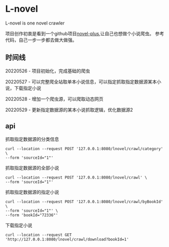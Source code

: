 # L-novel
L-novel is one novel crawler

项目创作初衷是看到一个github项目[novel-plus](https://github.com/201206030/novel-plus),让自己也想做个小说爬虫。
参考代码，自己一步一步都去做大做强。



## 时间线
20220526 - 项目初始化，完成基础的爬虫

20220527 - 可以完整爬全站取单本小说信息，可以指定抓取指定数据源某本小说，下载指定小说

20220528 - 增加一个爬虫源，可以爬取动态网页

20220529 - 更新指定数据源的某本小说抓取逻辑，优化数据源2


## api
抓取指定数据源的分类信息

```http
curl --location --request POST '127.0.0.1:8080/lnovel/crawl/category' \
--form 'sourceId="1"' 
```



抓取指定数据源的全部小说

```http
curl --location --request POST '127.0.0.1:8080/lnovel/crawl' \
--form 'sourceId="1"' 
```



抓取指定数据源的指定小说

```http
curl --location --request POST '127.0.0.1:8080/lnovel/crawl/byBookId' \
--form 'sourceId="1"' \
--form 'bookId="72336"'
```


下载指定小说

```http
curl --location --request GET 'http://127.0.0.1:8080/lnovel/crawl/download?bookId=1'
```
